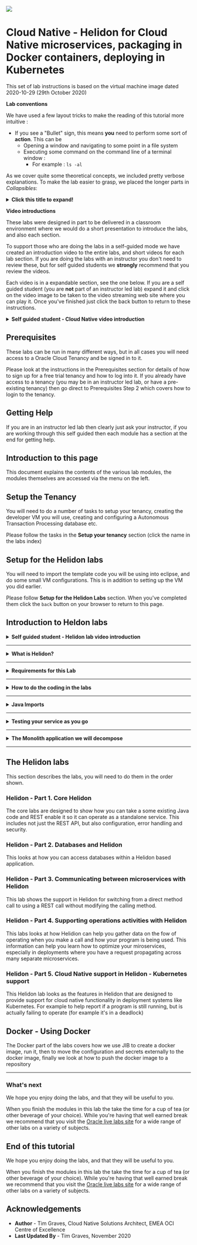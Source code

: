 ![](../../../images/customer.logo2.png)

# Cloud Native - Helidon for Cloud Native microservices, packaging in Docker containers, deploying in Kubernetes

This set of lab instructions is based on the virtual machine image dated 2020-10-29 (29th October 2020)

**Lab conventions**

We have used a few layout tricks to make the reading of this tutorial more intuitive : 

- If you see a "Bullet" sign, this means **you** need to perform some sort of **action**.  This can be 
  - Opening a window and navigating to some point in a file system
  - Executing some command on the command line of a terminal window :
    -  For example : `ls -al`

As we cover quite some theoretical concepts, we included pretty verbose explanations.  To make the lab easier to grasp, we placed the longer parts in *Collapsibles*:

<details><summary><b>Click this title to expand!</b></summary>


If you feel you are already pretty familiar with a specific concept, you can just skip it, or read quickly through the text, then re-collapse the text section by re-clicking on the title. 

---

</details>



**Video introductions**

These labs were designed in part to be delivered in a classroom environment where we would do a short presentation to introduce the labs, and also each section.

To support those who are doing the labs in a self-guided mode we have created an introduction video to the entire labs, and short videos for each lab section. If you are doing the labs with an instructor you don't need to review these, but for self guided students we **strongly** recommend that you review the videos.

Each video is in a expandable section, see the one below. If you are a self guided student (you are **not** part of an instructor led lab) expand it and click on the video image to be taken to the video streaming web site where you can play it. Once you've finished just click the back button to return to these instructions.

<details><summary><b>Self guided student - Cloud Native video introduction</b></summary>


This video is an introduction to Cloud native architectures and processing. Depending on your browser settings it may open in this tab / window or open a new one. Once you've watched it please return to this page to continue the labs.

Note. The current videos were recorded during the lock down, hence the poor sound quality, you may need to turn up the volume on your computer to hear them properly.

[![Introduction Video](https://img.youtube.com/vi/9bYn7huyQ5g/0.jpg)](https://youtu.be/9bYn7huyQ5g "Labs introduction video")

---

</details>

## Prerequisites

These labs can be run in many different ways, but in all cases you will need access to a Oracle Cloud Tenancy and be signed in to it.

Please look at the instructions in the Prerequisites section for details of how to sign up for a free trial tenancy and how to log into it. If you already have access to a tenancy (you may be in an instructor led lab, or have a pre-existing tenancy) then go direct to Prerequisites Step 2 which covers how to login to the tenancy.

## Getting Help

If you are in an instructor led lab then clearly just ask your instructor, if you are working through this self guided then each module has a section at the end for getting help. 

## Introduction to this page

This document explains the contents of the various lab modules, the modules themselves are accessed via the menu on the left. 

## Setup the Tenancy

You will need to do a number of tasks to setup your tenancy, creating the developer VM you will use, creating and configuring a Autonomous Transaction Processing database etc.

Please follow the tasks in the **Setup your tenancy** section (click the name in the labs index)

## Setup for the Helidon labs

You will need to import the template code you will be using into eclipse, and do some small VM configurations. This is in addition to setting up the VM you did earlier.

Please follow **Setup for the Helidon Labs** section. When you've completed them click the `back` button on your browser to return to this page.

## Introduction to Heldon labs

<details><summary><b>Self guided student - Helidon lab video introduction</b></summary>

This video is an introduction to the Helidon labs. Depending on your browser settings it may open in this tab / window or open a new one. Once you've watched it please return to this page to continue the labs.

[![Helidon labs Introduction Video](https://img.youtube.com/vi/182KYHSrf5A/0.jpg)](https://youtu.be/182KYHSrf5A "Helidon labs introduction video")


</details>

---

<details><summary><b>What is Helidon?</b></summary>


[Helidon](https://helidon.io) is an open source implementation of [Eclipse Microprofile](https://microprofile.io/) from Oracle. Through these labs we talk about Helidon, but it's key to remember that the work we're doing is applicable to *any* microprofile implementation, of which Helidon is one.

Microprofile (and thus Helidon) are designed to be lighter weight than things like Java EE or Spring Boot, but also more standards based than Spring, so it has more stability from an API change perspective.

Microprofile is built on other pre-existing standards, for example the `@GET` annotation is used by microprofile (Helidon uses it to indicate a method respond to a http GET request), but the annotation itself is actually a Java web services annotation that microprofile uses. 

This lab aims to introduce you to the major capabilities provided by the Helidon implementation of Microprofile. It does this in a number of stages, starting with core capabilities such as REST enabling a class and moving on to features such as building clients to talk to other REST services and how to use Helidon to quickly create service elements that support Cloud Native tools such as Kubernetes.

We are using Helidon MP, this is an annotation based framework, where to utilize it you just place annotations (e.g. `@Path("/mypath"`) on a class or method. There is no need to modify the code beyond that. Helidon also comes in a variety called Helidon SE. The SE framework however requires you to actually make the Java method calls yourself, so you'd have to change your code. Helidon MP actually converts the annotations at runtime into calls to the Helidon SE Java API, so there is no need to change your logic. Helidon MP is also similar in style to frameworks like __Spring__ which are also annotation based, so we've chosen the MP version for these labs.

</details>



---

<details><summary><b>Requirements for this Lab</b></summary>


We have assumed you understand the basic concepts of what a REST service is.

The labs **do require basic programming knowledge**. As Helidon is a Java set of libraries then of course you need to have an understanding of simple Java programming. The labs are deliberately designed not to require detailed understanding of complex Java technologies, though if you do happen to be a Java expert you may be able to apply that knowledge to gain deeper understanding of how Helidon operates.

The labs were developed using the Eclipse IDE. Again you don't need to be an expert here, but you need to have some familiarity with how to navigate using the IDE (It's very similar to other IDE's like Netbeans or InteliJ) and how to compile and run things.

We do not expect you to know the details of the Maven build / packaging tool. In particular we are **not** going to be getting you to edit the pom.xml file (the Maven configuration file) for these projects. If you are familiar with Maven and the pom.xml file please feel free to explore it, or copy it for your own projects as a start point, but please do not make any changes to it in this lab. The only exception to this is in some of the optional modules, in which case we will be clear on the changes you need to make.

</details>

---


<details><summary><b>How to do the coding in the labs</b></summary>


Most of the labs explain what a specific Helidon features is and why it's useful, then there is a coding example with explanation of the feature. The coding example will usually tell you to modify a particular class (usually by providing you with the fully qualified name of the class, for example `com.oracle.labs.helidon.stockmanager.Main`) and make a specific change to a certain method (e.g. the `buildConfig` method or the constructor). 

Occasionally it will tell you to just modify the class itself, for example adding an annotation on the class declaration. We try to be clear what the project is for each set of labs, but expect you to be able to use eclipse to open the right .java file (which is referred to but it's fully qualified class name to you can navigate to it) and find the method.

</details>



---

<details><summary><b>Java Imports</b></summary>


We have tried to ensure that the imports you need are already in the source code, however in some cases when we create the initial state or the code for you Eclipse may have removed imports that are not used in the initial state but you will need to use.

If you have problems with missing classes and imports we have added expanding sections for you detailing the imports you will need to add. Note that in some sections where we are re-using something that's already imported we will not tell you to add a duplicate import.

</details>



---

<details><summary><b>Testing your service as you go</b></summary>


These labs were designed so that at each stage as you add functionality you will have a working program. To test that you need to make REST calls. 

As an **explanation of the document** (so please don't do this bit)

When you make REST calls in the examples we show the the curl command line call you should use in a terminal, along with sample output. 

*Example:*

```
    $ curl -i -X GET -u jack:password http://localhost:80/store/stocklevel
    HTTP/1.1 200 OK
    Server: openresty/1.15.8.2
    Date: Mon, 30 Dec 2019 19:16:20 GMT
    Content-Type: application/json
    Content-Length: 184
    Connection: keep-alive

    [{"itemCount":4980,"itemName":"rivet"},{"itemCount":4,"itemName":"chair"},{"itemCount":981,"itemName":"door"},   {"itemCount":25,"itemName":"window"},{"itemCount":20,"itemName":"handle"}]
```

If you want to use other REST client tools available to you feel free to use them as long as you are skilled in doing so, but be aware that the tutors may not be able to assist you with those tools. 

</details>

---



<details><summary><b>The Monolith application we will decompose</b></summary>

The labs follow the migration of a (admittedly) simple Java program to being a couple of separate microservices. The related Docker and Kubenetes labs then take the microservices, show how to package and run them in Docker and then deploy on Kubernetes in a Cloud Native format.

At it's core the program allows a caller to request the levels of stock items held in a database, and to record items as having been removed. Think of this as perhaps a system that handles consumable items in a post room or something. People may lookup what's there, take stationary and update the database when they do so. As a separate function not included here (but just to explain the scenario) the facilities manager may look at the database, order replacement items and update the stock levels when they are delivered.

Fortunately this company is not run by people who think that the cost of a inter-departmental cross charge for a box of paper clips is good use of people's (or developer's) time, so when someone updates the database having taken stock there is no need to record who took what :-)

The code does not provide a front end UI. It would normally be libraries that are used part of a larger function and the external interface.

The basic program has two sets of functionality, split into two projects in Eclipse. A module (stockmanager) that interacts with a database table. This module allows Create Delete, Update and Deletes to be made on a table. A second module (storefront) provides a bit of business logic and processing, for example ensuring that business rules around minimum quantities are applied when taking stock.

This is a deliberately simple example, the goal is to see how these two modules can be converted from a traditional **Monolith** type of approach into cloud native ready microservices, with as little as possible being changed in the actual code - we actually don't make *any* changes to the code logic, all of the modifications are done by adding annotations.

Also we are not addressing how to split any existing monolith into modules, hopefully you will have done that when you created the initial program and functionally decomposed your original requirements. There is no single "right" or "wrong" way to decompose your monolith functionally, but I do recommend reading up on the "Strangler Pattern" and the "Anti Corruption Pattern" as they are very useful architectural approaches to take.
</details>

---

## The Helidon labs

This section describes the labs, you will need to do them in the order shown.

### Helidon - Part 1. Core Helidon
The core labs are designed to show how you can take a some existing Java code and REST enable it so it can operate as a standalone service. This includes not just the REST API, but also configuration, error handling and security.

### Helidon - Part 2. Databases and Helidon
This looks at how you can access databases within a Helidon based application.

### Helidon - Part 3. Communicating between microservices with Helidon
This lab shows the support in Helidon for switching from a direct method call to using a REST call without modifying the calling method.

### Helidon - Part 4. Supporting operations activities with Helidon
This labs looks at how Helidion can help you gather data on the fow of operating when you make a call and how your program is being used. This information can help you learn how to optimize your miroservices, especially in deployments where you have a request propagating across many separate microservices.

### Helidon - Part 5. Cloud Native support in Helidon - Kubernetes support
This Helidon lab looks as the features in Helidon that are designed to provide support for cloud native functionality in deployment systems like Kubernetes. For example to help report if a program is still running, but is actually failing to operate (for example it's in a deadlock)

## Docker - Using Docker
The Docker part of the labs covers how we use JIB to create a docker image, run it, then to move the configuration and secrets externally to the docker image, finally we look at how to push the docker image to a repository

---

### What's next

We hope you enjoy doing the labs, and that they will be useful to you. 

When you finish the modules in this lab the take the time for a cup of tea (or other beverage of your choice). While you're having that well earned break we recommend that you visit the [Oracle live labs site](https://apexapps.oracle.com/pls/apex/dbpm/r/livelabs/home) for a wide range of other labs on a variety of subjects.

## End of this tutorial

We hope you enjoy doing the labs, and that they will be useful to you. 

When you finish the modules in this lab the take the time for a cup of tea (or other beverage of your choice). While you're having that well earned break we recommend that you visit the [Oracle live labs site](https://apexapps.oracle.com/pls/apex/dbpm/r/livelabs/home) for a wide range of other labs on a variety of subjects.

## Acknowledgements

* **Author** - Tim Graves, Cloud Native Solutions Architect, EMEA OCI Centre of Excellence
* **Last Updated By** - Tim Graves, November 2020

